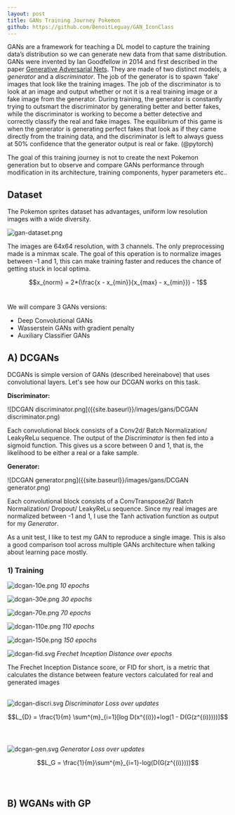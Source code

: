```yaml
---
layout: post
title: GANs Training Journey Pokemon
github: https://github.com/BenoitLeguay/GAN_IconClass
---
```


GANs are a framework for teaching a DL model to capture the training data’s distribution so we can generate new data from that same distribution. GANs were invented by Ian Goodfellow in 2014 and first described in the paper [Generative Adversarial Nets](https://papers.nips.cc/paper/5423-generative-adversarial-nets.pdf). They are made of two distinct models, a *generator* and a *discriminator*. The job of the generator is to spawn ‘fake’ images that look like the training images. The job of the discriminator is to look at an image and output whether or not it is a real training image or a fake image from the generator. During training, the generator is constantly trying to outsmart the discriminator by generating better and better fakes, while the discriminator is working to become a better detective and correctly classify the real and fake images. The equilibrium of this game is when the generator is generating perfect fakes that look as if they came directly from the training data, and the discriminator is left to always guess at 50% confidence that the generator output is real or fake. (@pytorch)



The goal of this training journey is not to create the next Pokemon generation but to observe and compare GANs performance through modification in its architecture, training components, hyper parameters etc.. 



## Dataset



The Pokemon sprites dataset has advantages, uniform low resolution images with a wide diversity. 

![gan-dataset.png]({{site.baseurl}}/images/gans/gan-dataset.png)

The images are 64x64 resolution, with 3 channels. The only preprocessing made is a minmax scale. The goal of this operation is to normalize images between -1 and 1, this can make training faster and reduces the chance of getting stuck in local optima.

$$x_{norm} = 2*(\frac{x - x_{min}}{x_{max} - x_{min}}) - 1$$<br />





We will compare 3 GANs versions: 

- Deep Convolutional GANs
- Wasserstein GANs with gradient penalty
- Auxiliary Classifier GANs



## A) DCGANs

DCGANs is simple version of GANs (described hereinabove) that uses convolutional layers. Let's see how our DCGAN works on this task.   <br />

**Discriminator:**

![DCGAN discriminator.png]({{site.baseurl}}/images/gans/DCGAN discriminator.png)

Each convolutional block consists of a Conv2d/ Batch Normalization/ LeakyReLu sequence. The output of the *Discriminator* is then fed into a sigmoid function. This gives us a score between 0 and 1, that is, the likelihood to be either a real or a fake sample.   <br />



**Generator:**

![DCGAN generator.png]({{site.baseurl}}/images/gans/DCGAN generator.png)

Each convolutional block consists of a ConvTranspose2d/ Batch Normalization/ Dropout/ LeakyReLu sequence. Since my real images are normalized between -1 and 1, I use the Tanh activation function as output for my *Generator*. 



As a unit test, I like to test my GAN to reproduce a single image. This is also a good comparison tool across multiple GANs architecture when talking about learning pace mostly. <br />

### 1) Training

![dcgan-10e.png]({{site.baseurl}}/images/gans/dcgan-10e.png) *10 epochs*

![dcgan-30e.png]({{site.baseurl}}/images/gans/dcgan-30e.png) *30 epochs*

![dcgan-70e.png]({{site.baseurl}}/images/gans/dcgan-70e.png) *70 epochs*

![dcgan-110e.png]({{site.baseurl}}/images/gans/dcgan-110e.png) *110 epochs*

![dcgan-150e.png]({{site.baseurl}}/images/gans/dcgan-150e.png) *150 epochs*<br />





![dcgan-fid.svg]({{site.baseurl}}/images/gans/dcgan-fid.svg) *Frechet Inception Distance over epochs*

The Frechet Inception Distance score, or FID for short, is a metric that calculates the distance between feature vectors calculated for real and generated images<br /><br />



![dcgan-discri.svg]({{site.baseurl}}/images/gans/dcgan-discri.svg) *Discriminator Loss over updates*<br />

$$L_{D} = \frac{1}{m} \sum^{m}_{i=1}[log D(x^{(i)})+log(1 - D(G(z^{(i)})))]$$  <br /><br />



![dcgan-gen.svg]({{site.baseurl}}/images/gans/dcgan-gen.svg) *Generator Loss over updates*

 $$L_G = \frac{1}{m}\sum^{m}_{i=1}-log(D(G(z^{(i)})))$$  <br /><br />

  

## B)  WGANs with GP




